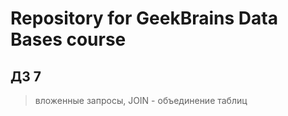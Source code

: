 # Repository for GeekBrains Data Bases course

## ДЗ 7

> вложенные запросы, JOIN - объединение таблиц
